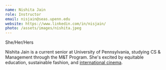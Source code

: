 ```yaml
---
name: Nishita Jain
role: Instructor
email: nisjain@seas.upenn.edu
website: https://www.linkedin.com/in/nisjain/
photo: /assets/images/nishita.jpeg
---
```

She/Her/Hers


Nishita Jain is a current senior at University of Pennsylvania, studying CS & Management through the M&T Program. She's excited by equitable education, sustainable fashion, and [international cinema](https://open.spotify.com/show/6lwYrbC18EsL4lB7OxYSom?si=pMIzMrrnT7Keg_IK9gaOEQ). 
